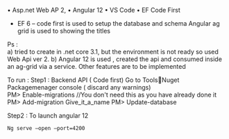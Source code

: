 •	Asp.net Web AP 2,
•	Angular 12
•	VS Code
•	EF Code First

-	EF 6 – code first is used to setup the database and schema
Angular ag grid is used to showing the titles


Ps :  
a)	tried to create in .net core 3.1, but the environment is not ready so used Web Api ver 2.
b)	Angular 12 is used , created the api and consumed inside an ag-grid  via  a service. Other features are to be implemented 

To run : 
Step1 : Backend API ( Code first) Go to ToolsNuget Packagemenager console  ( discard any warnings)  
PM> Enable-migrations //You don't need this as you have already done it
PM> Add-migration Give_it_a_name
PM> Update-database

Step2 : To launch angular 12

	Ng serve –open –port=4200


 
